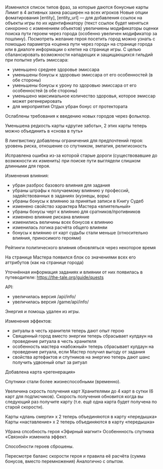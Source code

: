 
Изменился список типов фраз, за которые даются бонусные карты
Лимит в 4 активных закна расширен на всех игроков
Новые опции фоматирования [entity], [entity_url] — для добавления ссылок на объекты игры по их идентификатору (текст ссылок будет меняться синхронно с изменением объектов)
увеличиены модификаторы оценки поиска пути героем через города (особенно увеличен модификатор за пошлину). Посмотреть желание героя посетить город можно узнать с помощью параметра «оценка пути через город» на странице города или в диалоге информации о клетке на странице игры.
С целью сбалансировать возможности нападющих и защищающихся гильдий при попытке убить эмиссара:

- уменьшено среднее здоровье эмиссара
- уменьшены бонусы к здоровью эмиссара от его особенностей (в обе стороны)
- уменьшены бонусы к урону по здоровью эмиссара от его особенностей (в обе стороны)
- уменьшено максимальное количество здоровья, которое эмиссар может регенерировать
- для мероприятия Отдых убран бонус от протектората

Ослаблены требования к введению новых городов через фольклор.

Уменьшена редкость карты «другие заботы», 2 этих карты теперь можно объединить в «снова в путь»

В лингвистику добавлены ограничения для предпочтений героя: уровень риска, отношение со спутником, эмпатия, религиозность

Исправлена ошибка из-за которой старые дороги (существовавшие до возмжности их изменить) при поиске пути выглядели слишком длинными для героя.

Изменения влияния:

- убран разброс базового влияния для задания
- убраны штрафы к получаемому влиянию у профессий, задействованных в заданиях (кузнецы, воры)
- убраны бонусы к влиянию за принятые записи в Книгу Судеб
- изменено свойство характера Мастера «влиятельный»
- убраны бонусы черт к влиянию для сратников/противников
- изменено влияние рискана влияние
- изменились величины всех бонусов к влиянию
- изменилась логика расчёта общего влияняи
- бонусы к влиянию от карт судьбы стали меньше (относительно влияния, приносимого героями)

Рейтинги политического влияния обновляться через некоторое время

На странице Мастера появился блок со значениями всех его аттрибутов (как на странице города)

Уточнённая информация заданиях и влиянии от них появилась в путеводителе: https://the-tale.org/guide/quests

API:

- увеличилась версия /api/info/
- увеличилась версия /game/api/info/

Энергия и помощь удален из игры.

Изменения эффектов:

- ритуалы в честь хранителя теперь дают опыт герою
- Священный город вместо энергии теперь сбрасывает кулдаун на проведение ритуала в честь хранителя
- особенность мастера «набожный» теперь сбрасывает кулдаун на проведение ритуала, если Мастер получил выгоду от задания
- свойства артефактов и спутников на энергию теперь дают шанс получить удвоеный опыт за ритуал

Добавлена карта «регенерация»

Спутники стали более жизнеспособными (временно).

Увеличина скрость получения карт Хранителями до 4 карт в сутки (6 карт для подписчиков). Скорость получения обновится когда вы следующий раз получите карту (т.е. ещё одна карта будет получена по старой скорости).

Карты «длань смерти» х 2 теперь объединяются в карту «передышка»
Карты «наставление» х 2 теперь объединяются в карту «передышка»

Убрана спсобность героя «Эфирный магнит»
Особеннность спутника «Связной» изменила эффект.

Способности героев сброшены.

Пересмотре баланс скорости героя и правила её расчёта (сумма бонусов, вместо перемножения)
Аналогично с опытом.